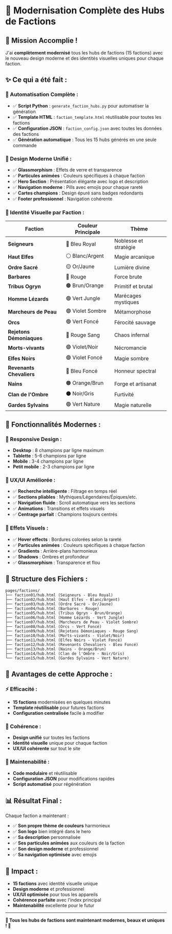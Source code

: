 # 🎨 Modernisation Complète des Hubs de Factions

## 🎉 **Mission Accomplie !**

J'ai **complètement modernisé** tous les hubs de factions (15 factions) avec le nouveau design moderne et des identités visuelles uniques pour chaque faction.

## ✨ **Ce qui a été fait :**

### **🤖 Automatisation Complète :**
- ✅ **Script Python** : `generate_faction_hubs.py` pour automatiser la génération
- ✅ **Template HTML** : `faction_template.html` réutilisable pour toutes les factions
- ✅ **Configuration JSON** : `faction_config.json` avec toutes les données des factions
- ✅ **Génération automatique** : Tous les 15 hubs générés en une seule commande

### **🎨 Design Moderne Unifié :**
- ✅ **Glassmorphism** : Effets de verre et transparence
- ✅ **Particules animées** : Couleurs spécifiques à chaque faction
- ✅ **Hero Section** : Présentation élégante avec logo et description
- ✅ **Navigation moderne** : Pills avec emojis pour chaque rareté
- ✅ **Cartes champions** : Design épuré sans badges redondants
- ✅ **Footer professionnel** : Navigation cohérente

### **🌈 Identité Visuelle par Faction :**

| Faction | Couleur Principale | Thème |
|---------|-------------------|-------|
| **Seigneurs** | 🔵 Bleu Royal | Noblesse et stratégie |
| **Haut Elfes** | ⚪ Blanc/Argent | Magie arcanique |
| **Ordre Sacré** | 🟡 Or/Jaune | Lumière divine |
| **Barbares** | 🔴 Rouge | Force brute |
| **Tribus Ogryn** | 🟤 Brun/Orange | Primitif et brutal |
| **Homme Lézards** | 🟢 Vert Jungle | Marécages mystiques |
| **Marcheurs de Peau** | 🟣 Violet Sombre | Métamorphose |
| **Orcs** | 🟢 Vert Foncé | Férocité sauvage |
| **Rejetons Démoniaques** | 🔴 Rouge Sang | Chaos infernal |
| **Morts-vivants** | 🟣 Violet/Noir | Nécromancie |
| **Elfes Noirs** | 🟣 Violet Foncé | Magie sombre |
| **Revenants Chevaliers** | 🔵 Bleu Foncé | Honneur spectral |
| **Nains** | 🟠 Orange/Brun | Forge et artisanat |
| **Clan de l'Ombre** | ⚫ Noir/Gris | Furtivité |
| **Gardes Sylvains** | 🟢 Vert Nature | Magie naturelle |

## 🔧 **Fonctionnalités Modernes :**

### **📱 Responsive Design :**
- **Desktop** : 8 champions par ligne maximum
- **Tablette** : 5-6 champions par ligne
- **Mobile** : 3-4 champions par ligne
- **Petit mobile** : 2-3 champions par ligne

### **🎯 UX/UI Améliorée :**
- ✅ **Recherche intelligente** : Filtrage en temps réel
- ✅ **Sections pliables** : Mythiques/Légendaires/Épiques/etc.
- ✅ **Navigation fluide** : Scroll automatique vers les sections
- ✅ **Animations** : Transitions et effets visuels
- ✅ **Centrage parfait** : Champions toujours centrés

### **🎨 Effets Visuels :**
- ✅ **Hover effects** : Bordures colorées selon la rareté
- ✅ **Particules animées** : Couleurs spécifiques à chaque faction
- ✅ **Gradients** : Arrière-plans harmonieux
- ✅ **Shadows** : Ombres et profondeur
- ✅ **Glassmorphism** : Transparence et flou

## 📁 **Structure des Fichiers :**

```
pages/factions/
├── faction01/hub.html (Seigneurs - Bleu Royal)
├── faction02/hub.html (Haut Elfes - Blanc/Argent)
├── faction03/hub.html (Ordre Sacré - Or/Jaune)
├── faction04/hub.html (Barbares - Rouge)
├── faction05/hub.html (Tribus Ogryn - Brun/Orange)
├── faction06/hub.html (Homme Lézards - Vert Jungle)
├── faction07/hub.html (Marcheurs de Peau - Violet Sombre)
├── faction08/hub.html (Orcs - Vert Foncé)
├── faction09/hub.html (Rejetons Démoniaques - Rouge Sang)
├── faction10/hub.html (Morts-vivants - Violet/Noir)
├── faction11/hub.html (Elfes Noirs - Violet Foncé)
├── faction12/hub.html (Revenants Chevaliers - Bleu Foncé)
├── faction13/hub.html (Nains - Orange/Brun)
├── faction14/hub.html (Clan de l'Ombre - Noir/Gris)
└── faction15/hub.html (Gardes Sylvains - Vert Nature)
```

## 🚀 **Avantages de cette Approche :**

### **⚡ Efficacité :**
- **15 factions** modernisées en quelques minutes
- **Template réutilisable** pour futures factions
- **Configuration centralisée** facile à modifier

### **🎨 Cohérence :**
- **Design unifié** sur toutes les factions
- **Identité visuelle** unique pour chaque faction
- **UX/UI cohérente** sur tout le site

### **🔧 Maintenabilité :**
- **Code modulaire** et réutilisable
- **Configuration JSON** pour modifications rapides
- **Script automatisé** pour régénération

## 📊 **Résultat Final :**

Chaque faction a maintenant :
- ✅ **Son propre thème de couleurs** harmonieux
- ✅ **Son logo** bien intégré dans le hero
- ✅ **Sa description** personnalisée
- ✅ **Ses particules animées** aux couleurs de la faction
- ✅ **Son design moderne** et professionnel
- ✅ **Sa navigation optimisée** avec emojis

## 🎯 **Impact :**

- **15 factions** avec identité visuelle unique
- **Design moderne** et professionnel
- **UX/UI optimisée** pour tous les appareils
- **Cohérence parfaite** avec l'index principal
- **Maintenabilité** excellente pour le futur

---

**🌟 Tous les hubs de factions sont maintenant modernes, beaux et uniques ! 🌟**
